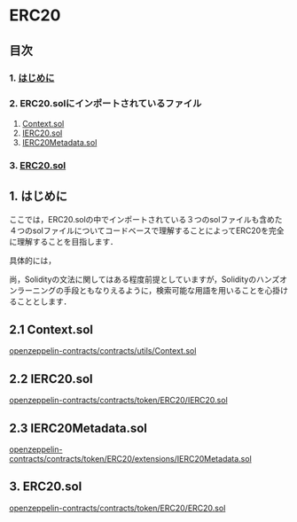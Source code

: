 # ERC20
## 目次
### 1. [はじめに](#はじめに)
### 2. ERC20.solにインポートされているファイル

1. [Context.sol](#contextsol)
2. [IERC20.sol](#ierc20sol)
3. [IERC20Metadata.sol](#ierc20metadatasol)

### 3. [ERC20.sol](erc20sol)

## 1. はじめに
ここでは，ERC20.solの中でインポートされている３つのsolファイルも含めた４つのsolファイルについてコードベースで理解することによってERC20を完全に理解することを目指します．

具体的には，

尚，Solidityの文法に関してはある程度前提としていますが，Solidityのハンズオンラーニングの手段ともなりえるように，検索可能な用語を用いることを心掛けることとします．

## 2.1 Context.sol

[openzeppelin-contracts/contracts/utils/Context.sol](https://github.com/OpenZeppelin/openzeppelin-contracts/blob/master/contracts/utils/Context.sol)

## 2.2 IERC20.sol
[openzeppelin-contracts/contracts/token/ERC20/IERC20.sol](https://github.com/OpenZeppelin/openzeppelin-contracts/blob/master/contracts/token/ERC20/IERC20.sol)

## 2.3 IERC20Metadata.sol
[openzeppelin-contracts/contracts/token/ERC20/extensions/IERC20Metadata.sol](https://github.com/OpenZeppelin/openzeppelin-contracts/blob/master/contracts/token/ERC20/extensions/IERC20Metadata.sol)

## 3. ERC20.sol
[openzeppelin-contracts/contracts/token/ERC20/ERC20.sol](https://github.com/OpenZeppelin/openzeppelin-contracts/blob/master/contracts/token/ERC20/ERC20.sol)